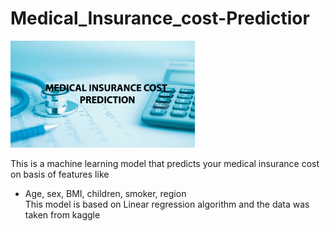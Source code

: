 # Medical_Insurance_cost-Predictior
![some cool image](https://github.com/Utshav-paudel/Medical_Insurance_cost-Predictior/blob/08d1c66f975896c52177e1a427d98513275df972/medical%20insurance%20cost%20prediction.jpg)  

This is a machine learning model that predicts your medical insurance cost on basis of features like 
* Age, sex, BMI, children, smoker, region  
This model is based on Linear regression algorithm and the data was taken from kaggle
